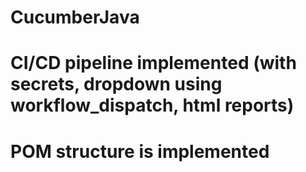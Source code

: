 # CucumberJava

# CI/CD pipeline implemented (with secrets, dropdown using workflow_dispatch, html reports)

# POM structure is implemented